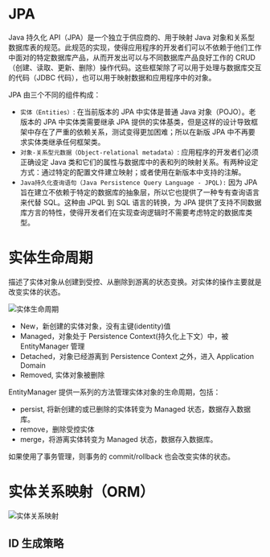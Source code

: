 # JPA

Java 持久化 API（JPA）是一个独立于供应商的、用于映射 Java 对象和关系型数据库表的规范。此规范的实现，使得应用程序的开发者们可以不依赖于他们工作中面对的特定数据库产品，从而开发出可以与不同数据库产品良好工作的 CRUD（创建、读取、更新、删除）操作代码。这些框架除了可以用于处理与数据库交互的代码（JDBC 代码），也可以用于映射数据和应用程序中的对象。

JPA 由三个不同的组件构成：

- `实体（Entities）`: 在当前版本的 JPA 中实体是普通 Java 对象（POJO）。老版本的 JPA 中实体类需要继承 JPA 提供的实体基类，但是这样的设计导致框架中存在了严重的依赖关系，测试变得更加困难；所以在新版 JPA 中不再要求实体类继承任何框架类。
- `对象-关系型元数据（Object-relational metadata）`: 应用程序的开发者们必须正确设定 Java 类和它们的属性与数据库中的表和列的映射关系。有两种设定方式：通过特定的配置文件建立映射；或者使用在新版本中支持的注解。
- `Java持久化查询语句（Java Persistence Query Language - JPQL):` 因为 JPA 旨在建立不依赖于特定的数据库的抽象层，所以它也提供了一种专有查询语言来代替 SQL。这种由 JPQL 到 SQL 语言的转换，为 JPA 提供了支持不同数据库方言的特性，使得开发者们在实现查询逻辑时不需要考虑特定的数据库类型。

# 实体生命周期

描述了实体对象从创建到受控、从删除到游离的状态变换。对实体的操作主要就是改变实体的状态。

![实体生命周期](https://s3.ax1x.com/2021/02/07/yNu46f.png)

- New，新创建的实体对象，没有主键(identity)值
- Managed，对象处于 Persistence Context(持久化上下文）中，被 EntityManager 管理
- Detached，对象已经游离到 Persistence Context 之外，进入 Application Domain
- Removed, 实体对象被删除

EntityManager 提供一系列的方法管理实体对象的生命周期，包括：

- persist, 将新创建的或已删除的实体转变为 Managed 状态，数据存入数据库。
- remove，删除受控实体
- merge，将游离实体转变为 Managed 状态，数据存入数据库。

如果使用了事务管理，则事务的 commit/rollback 也会改变实体的状态。

# 实体关系映射（ORM）

![实体关系映射](https://s3.ax1x.com/2021/02/07/yNKFhR.png)

## ID 生成策略
